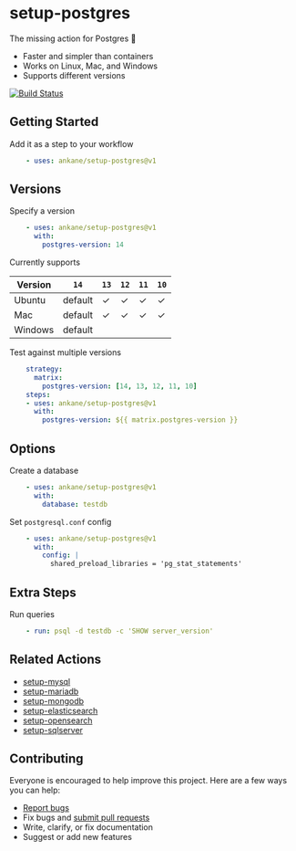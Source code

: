 # setup-postgres

The missing action for Postgres :tada:

- Faster and simpler than containers
- Works on Linux, Mac, and Windows
- Supports different versions

[![Build Status](https://github.com/ankane/setup-postgres/workflows/build/badge.svg?branch=v1)](https://github.com/ankane/setup-postgres/actions)

## Getting Started

Add it as a step to your workflow

```yml
    - uses: ankane/setup-postgres@v1
```

## Versions

Specify a version

```yml
    - uses: ankane/setup-postgres@v1
      with:
        postgres-version: 14
```

Currently supports

Version | `14` | `13` | `12` | `11` | `10`
--- | --- | --- | --- | --- | ---
Ubuntu | default | ✓ | ✓ | ✓ | ✓
Mac | default | ✓ | ✓ | ✓ | ✓
Windows | default | | | | | |

Test against multiple versions

```yml
    strategy:
      matrix:
        postgres-version: [14, 13, 12, 11, 10]
    steps:
    - uses: ankane/setup-postgres@v1
      with:
        postgres-version: ${{ matrix.postgres-version }}
```

## Options

Create a database

```yml
    - uses: ankane/setup-postgres@v1
      with:
        database: testdb
```

Set `postgresql.conf` config

```yml
    - uses: ankane/setup-postgres@v1
      with:
        config: |
          shared_preload_libraries = 'pg_stat_statements'
```

## Extra Steps

Run queries

```yml
    - run: psql -d testdb -c 'SHOW server_version'
```

## Related Actions

- [setup-mysql](https://github.com/ankane/setup-mysql)
- [setup-mariadb](https://github.com/ankane/setup-mariadb)
- [setup-mongodb](https://github.com/ankane/setup-mongodb)
- [setup-elasticsearch](https://github.com/ankane/setup-elasticsearch)
- [setup-opensearch](https://github.com/ankane/setup-opensearch)
- [setup-sqlserver](https://github.com/ankane/setup-sqlserver)

## Contributing

Everyone is encouraged to help improve this project. Here are a few ways you can help:

- [Report bugs](https://github.com/ankane/setup-postgres/issues)
- Fix bugs and [submit pull requests](https://github.com/ankane/setup-postgres/pulls)
- Write, clarify, or fix documentation
- Suggest or add new features

